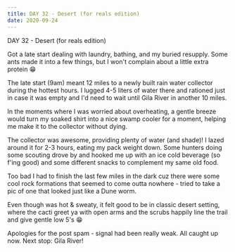 ```yaml
---
title: DAY 32 - Desert (for reals edition)
date: 2020-09-24
---
```

DAY 32 - Desert (for reals edition)

Got a late start dealing with laundry, bathing, and my buried resupply. Some ants made it into a few things, but I won't complain about a little extra protein 😁

The late start (9am) meant 12 miles to a newly built rain water collector during the hottest hours. I lugged 4-5 liters of water there and rationed just in case it was empty and I'd need to wait until Gila River in another 10 miles.

In the moments where I was worried about overheating, a gentle breeze would turn my soaked shirt into a nice swamp cooler for a moment, helping me make it to the collector without dying.

The collector was awesome, providing plenty of water (and shade)! I lazed around it for 2-3 hours, eating my pack weight down. Some hunters doing some scouting drove by and hooked me up with an ice cold beverage (so f'ing good) and some different snacks to complement my same old food.

Too bad I had to finish the last few miles in the dark cuz there were some cool rock formations that seemed to come outta nowhere - tried to take a pic of one that looked just like a Dune worm.

Even though was hot & sweaty, it felt good to be in classic desert setting, where the cacti greet ya with open arms and the scrubs happily line the trail and give gentle low 5's 😁

Apologies for the post spam - signal had been really weak. All caught up now. Next stop: Gila River!
